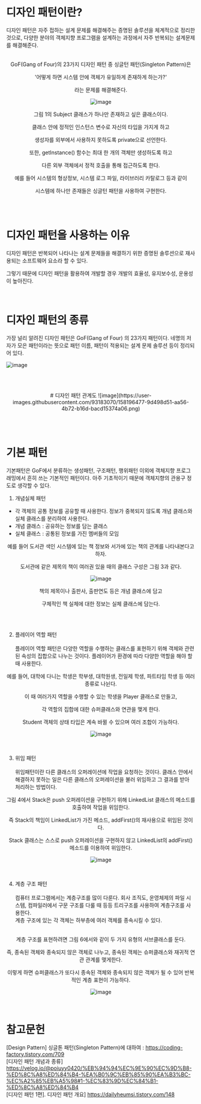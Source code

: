 # 디자인 패턴이란?
디자인 패턴은 자주 접하는 설계 문제를 해결해주는 증명된 솔루션을 체계적으로 정리한 것으로, 
다양한 분야의 객체지향 프로그램을 설계하는 과정에서 자주 반복되는 설계문제를 해결해준다.<br><br>

<div align="center">
GoF(Gang of Four)의 23가지 디자인 패턴 중 싱글턴 패턴(Singleton Pattern)은 

 '어떻게 하면 시스템 안에 객체가 유일하게 존재하게 하는가?'

라는 문제를 해결해준다.

![image](https://user-images.githubusercontent.com/93183070/158195390-1bb9a9df-d503-417e-bef3-9348a1edfab4.png)


 
그림 1의 Subject 클래스가 하나만 존재하고 싶은 클래스이다. 

클래스 안에 정적인 인스턴스 변수로 자신의 타입을 가지게 하고

생성자를 외부에서 사용하지 못하도록 private으로 선언한다.

또한, getInstance() 함수는 최대 한 개의 객체만 생성하도록 하고

다른 외부 객체에서 정적 호출을 통해 접근하도록 한다.

예를 들어 시스템의 형상정보, 시스템 로그 파일, 라이브러리 카탈로그 등과 같이

시스템에 하나만 존재들은 싱글턴 패턴을 사용하여 구현한다.
  
</div><br><br>

# 디자인 패턴을 사용하는 이유

디자인 패턴은 반복되어 나타나는 설계 문제들을 해결하기 위한 증명된 솔루션으로 재사용되는 소프트웨어 요소라 할 수 있다. 

그렇기 때문에 디자인 패턴을 활용하여 개발할 경우 개발의 효율성, 유지보수성, 운용성이 높아진다.<br><br><br>


# 디자인 패턴의 종류

가장 널리 알려진 디자인 패턴은 GoF(Gang of Four) 의 23가지 패턴이다. 네명의 저자가 모은 패턴이라는 뜻으로 패턴 이름, 패턴이 적용되는 설계 문제 솔루션 등이 정리되어 있다.<br>

![image](https://user-images.githubusercontent.com/93183070/158196324-e8cbf864-0540-4861-9186-669b031a5537.png)

<br><br>
<div align="center">
# 디자인 패턴 관계도
![image](https://user-images.githubusercontent.com/93183070/158196477-9d498d51-aa56-4b72-b16d-bacd15374a06.png)
</div>
 
<br><br>

# 기본 패턴
기본패턴은 GoF에서 분류하는 생성패턴, 구조패턴, 행위패턴 이외에 객체지향 프로그래밍에서 흔히 쓰는 기본적인 패턴이다. 아주 기초적이기 때문에 객체지향의 관용구 정도로 생각할 수 있다.

1. 개념실체 패턴
- 각 객체의 공통 정보를 공유할 때 사용한다. 정보가 중복되지 않도록 개념 클래스와 실체 클래스를 분리하여 사용한다.
- 개념 클래스 : 공유하는 정보를 담는 클래스
- 실체 클래스 : 공통된 정보를 가진 멤버들의 모임


<div align="center">
예를 들어 도서관 색인 시스템에 있는 책 정보와 서가에 있는 책의 관계를 나타내본다고 하자. 

도서관에 같은 제목의 책이 여러권 있을 때의 클래스 구성은 그림 3과 같다.
  
![image](https://user-images.githubusercontent.com/93183070/158196869-afbe23ee-77d1-447c-82e3-02ded002c70d.png)
  
책의 제목이나 출판사, 출판연도 등은 개념 클래스에 담고

구체적인 책 실체에 대한 정보는 실체 클래스에 담는다.
</div><br><br>

2. 플레이어 역할 패턴<br><br>
플레이어 역할 패턴은 다양한 역할을 수행하는 클래스를 표현하기 위해 객체와 관련된 속성의 집합으로 나누는 것이다. 플레이어가 환경에 따라 다양한 역할을 해야 할 때 사용한다.

 
<div align="center">
예를 들어, 대학에 다니는 학생은 학부생, 대학원생, 전일제 학생, 파트타임 학생 등 여러 종류로 나뉜다.

이 때 여러가지 역할을 수행할 수 있는 학생을 Player 클래스로 만들고,

각 역할의 집합에 대한 슈퍼클래스와 연관을 맺게 한다.

Student 객체의 상태 타입은 계속 바뀔 수 있으며 여러 조합이 가능하다.
 
![image](https://user-images.githubusercontent.com/93183070/158336719-274f4de4-a486-441d-bd09-2a9db82cfb06.png)
</div><br>    

3. 위임 패턴<br><br>
위임패턴이란 다른 클래스의 오퍼레이션에 작업을 요청하는 것이다. 클래스 안에서 해결하지 못하는 일은 다른 클래스의 오퍼레이션을 불러 위임하고 그 결과를 받아 처리하는 방법이다. 

<div align="center">
그림 4에서 Stack은 push 오퍼레이션을 구현하기 위해 LinkedList 클래스의 메소드를 호출하여 작업을 위임한다.

즉 Stack의 책임이 LinkedList가 가진 메소드, addFirst()의 재사용으로 위임된 것이다. 

Stack 클래스는 스스로 push 오퍼레이션을 구현하지 않고 LinkedList의 addFirst() 메소드를 이용하여 위임한다.
 
![image](https://user-images.githubusercontent.com/93183070/158336843-a04909ad-f278-48f4-9389-542e9640d744.png)
</div><br>  

4. 계층 구조 패턴<br><br>
컴퓨터 프로그램에서는 계층구조를 많이 다룬다. 회사 조직도, 운영체제의 파일 시스템, 컴파일러에서 구문 구조를 다룰 때 등등 트리구조를 사용하여 계층구조를 사용한다. <br>
계층 구조에 있는 각 객체는 하부층에 여러 객체를 종속시킬 수 있다.<br>
<br>
<div align="center">
계층 구조를 표현하려면 그림 6에서와 같이 두 가지 유형의 서브클래스를 둔다.

즉, 종속된 객체와 종속되지 않은 객체로 나누고, 종속된 객체는 슈퍼클래스와 재귀적 연관 관계를 맺게한다.

이렇게 하면 슈퍼클래스가 또다시 종속된 객체와 종속되지 않은 객체가 될 수 있어 반복적인 계층 표현이 가능하다. 

 ![image](https://user-images.githubusercontent.com/93183070/158336999-b5dd9359-442c-4a71-9427-32c2fa045c95.png)

</div><br> 

# 참고문헌
[Design Pattern] 싱글톤 패턴(Singleton Pattern)에 대하여 : https://coding-factory.tistory.com/709<br>
[디자인 패턴 개념과 종류] https://velog.io/@poiuyy0420/%EB%94%94%EC%9E%90%EC%9D%B8-%ED%8C%A8%ED%84%B4-%EA%B0%9C%EB%85%90%EA%B3%BC-%EC%A2%85%EB%A5%98#1-%EC%83%9D%EC%84%B1-%ED%8C%A8%ED%84%B4<br>
[디자인 패턴 1편]. 디자인 패턴 개요] https://dailyheumsi.tistory.com/148<br>
